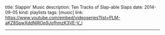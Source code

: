 title: Slappin' Music
description: Ten Tracks of Slap-able Slaps
date: 2014-09-05
kind: playlists
tags: [music]
link: https://www.youtube.com/embed/videoseries?list=PLM-aKZ8SpwXddNIROp9JofhmzK3VE-V_i

---
